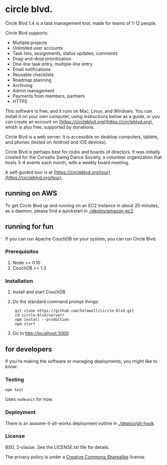 circle blvd.
===============
Circle Blvd 1.4 is a task management tool, made for teams of 1-12 people. 

Circle Blvd supports:
 * Multiple projects
 * Unlimited user accounts 
 * Task lists, assignments, status updates, comments
 * Drag-and-drop prioritization
 * One-line task entry, multiple-line entry
 * Email notifications
 * Reusable checklists
 * Roadmap planning
 * Archiving
 * Admin management
 * Payments from members, partners
 * HTTPS

This software is free, and it runs on Mac, Linux, and Windows. You can install it on your own computer, using instructions below as a guide, or you can create an account on [https://circleblvd.org](https://circleblvd.org), which is also free, supported by donations.

Circle Blvd is a web server. It is accessible on desktop computers, tablets, and phones (tested on Android and iOS devices).

Circle Blvd is perhaps best for clubs and boards of directors. It was initially created for the Corvallis Swing Dance Society, a volunteer organization that hosts 3-4 events each month, with a weekly board meeting.

A self-guided tour is at [https://circleblvd.org/tour](https://circleblvd.org/tour).


running on AWS
----------------
To get Circle Blvd up and running on an EC2 instance in about 20 minutes, 
as a daemon, please find a quickstart in [./deploy/amazon-ec2](https://github.com/holmwell/circle-blvd/tree/master/deploy/amazon-ec2). 


running for fun
----------------
If you can run Apache CouchDB on your system, you can run Circle Blvd. 

### Prerequisites
1. Node >= 0.10
2. CouchDB >= 1.3

### Installation
1. Install and start CouchDB
2. Do the standard command prompt things:

        git clone https://github.com/holmwell/circle-blvd.git
        cd circle-blvd/server/
        npm install --production
        npm start
  
3. Go to [http://localhost:3000](http://localhost:3000)

for developers
-----------------
If you're making the software or managing deployments, you
might like to know:

### Testing

    npm test

Uses `nodeunit` for now.

### Deployment
There is an assume-it-all-works deployment outline in [./deploy/git-hook](https://github.com/holmwell/circle-blvd/tree/master/deploy/git-hook).

### License
BSD, 2-clause. See the LICENSE.txt file for details. 

The privacy policy is under a [Creative Commons Sharealike](https://creativecommons.org/licenses/by-sa/2.5/) license.